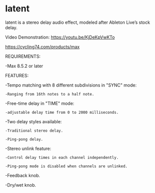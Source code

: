 # latent
latent is a stereo delay audio effect, modeled after Ableton Live’s stock delay.

Video Demonstration: https://youtu.be/KjDeKpVwKTo

https://cycling74.com/products/max



REQUIREMENTS:

-Max 8.5.2 or later


FEATURES:

-Tempo matching with 8 different subdivisions in "SYNC" mode:

    -Ranging from 16th notes to a half note.
  
-Free-time delay in "TIME" mode:

    -adjustable delay time from 0 to 2000 milliseconds.
  
-Two delay styles available:

    -Traditional stereo delay.
  
    -Ping-pong delay.
  
-Stereo unlink feature:

    -Control delay times in each channel independently.
  
    -Ping-pong mode is disabled when channels are unlinked.
  
-Feedback knob.

-Dry/wet knob.
